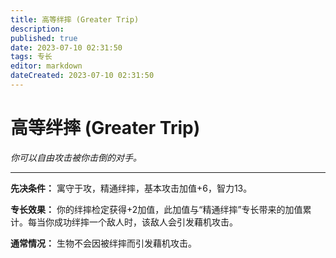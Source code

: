 ```yaml
---
title: 高等绊摔 (Greater Trip)
description: 
published: true
date: 2023-07-10 02:31:50
tags: 专长
editor: markdown
dateCreated: 2023-07-10 02:31:50
---
```


# 高等绊摔 (Greater Trip)

_你可以自由攻击被你击倒的对手。_

* * *

**先决条件：** 寓守于攻，精通绊摔，基本攻击加值+6，智力13。

**专长效果：** 你的绊摔检定获得+2加值，此加值与“精通绊摔”专长带来的加值累计。每当你成功绊摔一个敌人时，该敌人会引发藉机攻击。

**通常情况：** 生物不会因被绊摔而引发藉机攻击。

